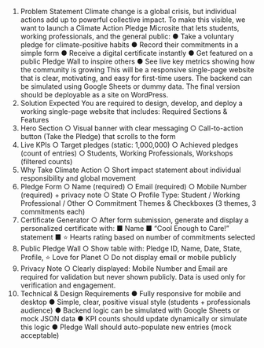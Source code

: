 
1. Problem Statement
Climate change is a global crisis, but individual actions add up to powerful collective impact. To
make this visible, we want to launch a Climate Action Pledge Microsite that lets students,
working professionals, and the general public:
● Take a voluntary pledge for climate-positive habits
● Record their commitments in a simple form
● Receive a digital certificate instantly
● Get featured on a public Pledge Wall to inspire others
● See live key metrics showing how the community is growing
This will be a responsive single-page website that is clear, motivating, and easy for first-time
users.
The backend can be simulated using Google Sheets or dummy data. The final version should
be deployable as a site on WordPress.
2. Solution Expected
You are required to design, develop, and deploy a working single-page website that
includes:
Required Sections & Features
1. Hero Section
○ Visual banner with clear messaging
○ Call-to-action button (Take the Pledge) that scrolls to the form
2. Live KPIs
○ Target pledges (static: 1,000,000)
○ Achieved pledges (count of entries)
○ Students, Working Professionals, Workshops (filtered counts)
3. Why Take Climate Action
○ Short impact statement about individual responsibility and global movement
4. Pledge Form
○ Name (required)
○ Email (required)
○ Mobile Number (required) + privacy note
○ State
○ Profile Type: Student / Working Professional / Other
○ Commitment Themes & Checkboxes (3 themes, 3 commitments each)
5. Certificate Generator
○ After form submission, generate and display a personalized certificate with:
■ Name
■ “Cool Enough to Care!” statement
■ ⭐ Hearts rating based on number of commitments selected
6. Public Pledge Wall
○ Show table with: Pledge ID, Name, Date, State, Profile, ⭐ Love for Planet
○ Do not display email or mobile publicly
7. Privacy Note
○ Clearly displayed:
Mobile Number and Email are required for validation but never shown publicly.
Data is used only for verification and engagement.
3. Technical & Design Requirements
● Fully responsive for mobile and desktop
● Simple, clear, positive visual style (students + professionals audience)
● Backend logic can be simulated with Google Sheets or mock JSON data
● KPI counts should update dynamically or simulate this logic
● Pledge Wall should auto-populate new entries (mock acceptable)
